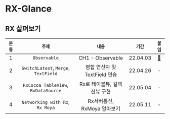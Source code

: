 # RX-Glance
## RX 살펴보기

|`분류`|`주제`|`내용`|`기간`|`붙임`|
|:--:|:--:|:--:|:--:|:--:|
|1|`Observable`| CH1 - Observable |22.04.03|[📖](https://jazz-the-it.tistory.com/21)|
|2|`SwitchLatest`, `Merge`, `TextField`| 병합 연산자 및 TextField 연습 |22.04.26|-|
|3|`RxCocoa TableView`, `RxDataSource`| Rx로 테이블뷰, 컬렉션뷰 구현 |22.05.04|-|
|4|`Networking with Rx`, `Rx Moya`| Rx서버통신, RxMoya 알아보기 |22.05.11|-|

